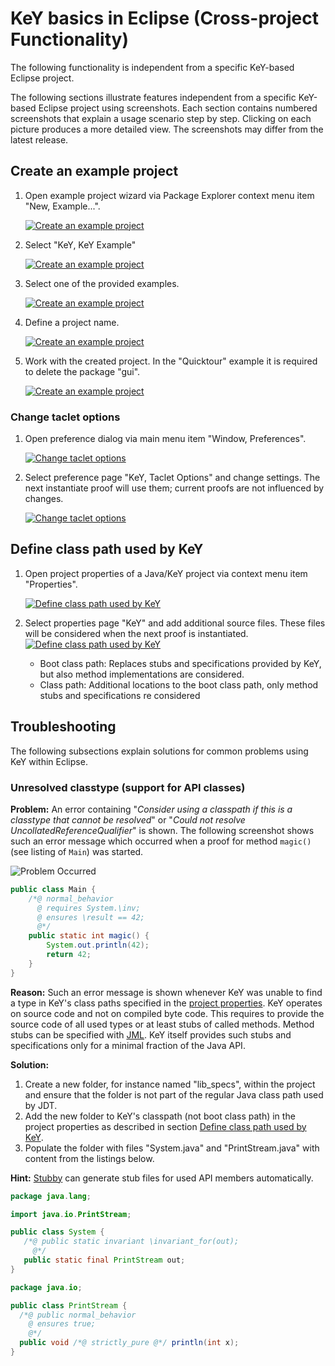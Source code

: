 # KeY basics in Eclipse (Cross-project Functionality)

The following functionality is independent from a specific KeY-based Eclipse project.

The following sections illustrate features independent from a specific
KeY-based Eclipse project using screenshots. Each section contains
numbered screenshots that explain a usage scenario step by step.
Clicking on each picture produces a more detailed view. The
screenshots may differ from the latest release.


## Create an example project

1. Open example project wizard via Package Explorer context menu item "New, Example...".
   
    [![Create an example project](example01thumb.png "Create an example project")](example01.png)

2. Select "KeY, KeY Example"

    [![Create an example project](example02thumb.png "Create an example project")](example02.png) 

3. Select one of the provided examples.
 
    [![Create an example project](example03thumb.png "Create an example project")](example03.png) 

4. Define a project name.

    [![Create an example project](example04thumb.png "Create an example project")](example04.png)

5. Work with the created project. In the "Quicktour" example it is required to delete the package "gui".

    [![Create an example project](example05thumb.png "Create an example project")](example05.png) 

### Change taclet options

1. Open preference dialog via main menu item "Window, Preferences".

    [![Change taclet options](taclet01thumb.png "Change taclet options")](taclet01.png) 

2. Select preference page "KeY, Taclet Options" and change settings.
   The next instantiate proof will use them; current proofs are not
   influenced by changes.

    [![Change taclet options](taclet02thumb.png "Change taclet options")](taclet02.png) 

## Define class path used by KeY

1. Open project properties of a Java/KeY project via context menu item "Properties".

    [![Define class path used by KeY](classPath01thumb.png "Define class path used by KeY")](classPath01.png) 


2. Select properties page "KeY" and add additional source files. These
   files will be considered when the next proof is instantiated.
    [![Define class path used by KeY](classPath02thumb.png "Define class path used by KeY")](classPath02.png) 
 
    * Boot class path: Replaces stubs and specifications provided by
     KeY, but also method implementations are considered.
    * Class path: Additional locations to the boot class path, only
     method stubs and specifications re considered

## Troubleshooting

The following subsections explain solutions for common problems using
KeY within Eclipse.

### Unresolved classtype (support for API classes)

**Problem:** An error containing "_Consider using a classpath if this
is a classtype that cannot be resolved_" or "_Could not resolve
UncollatedReferenceQualifier_" is shown. The following screenshot
shows such an error message which occurred when a proof for method
`magic()` (see listing of `Main`) was started.

![Problem Occurred](ErrorConsiderUsingClasspath.png "Problem Occurred")

```java
public class Main {
	/*@ normal_behavior
	  @ requires System.\inv;
	  @ ensures \result == 42;
	  @*/
	public static int magic() {
		System.out.println(42);
		return 42;
	}
}
```


**Reason:** Such an error message is shown whenever KeY was unable to
find a type in KeY's class paths specified in the [project
properties](#KeYsClassPath). KeY operates on source code and not on
compiled byte code. This requires to provide the source code of all
used types or at least stubs of called methods. Method stubs can be
specified with [JML](http://www.jmlspecs.org/). KeY itself provides
such stubs and specifications only for a minimal fraction of the Java
API.

**Solution:**

1.  Create a new folder, for instance named "lib_specs", within the
    project and ensure that the folder is not part of the regular Java
    class path used by JDT.
2.  Add the new folder to KeY's classpath (not boot class path) in the
    project properties as described in section [Define class path used
    by KeY](#KeYsClassPath).
3.  Populate the folder with files "System.java" and
    "PrintStream.java" with content from the listings below.

**Hint:** [Stubby](../Stubby/) can generate stub files for
used API members automatically.


```java
package java.lang;

import java.io.PrintStream;

public class System {
   /*@ public static invariant \invariant_for(out);
     @*/
   public static final PrintStream out;
}
```

```java
package java.io;

public class PrintStream {
  /*@ public normal_behavior
    @ ensures true;
    @*/
  public void /*@ strictly_pure @*/ println(int x);
}
```
